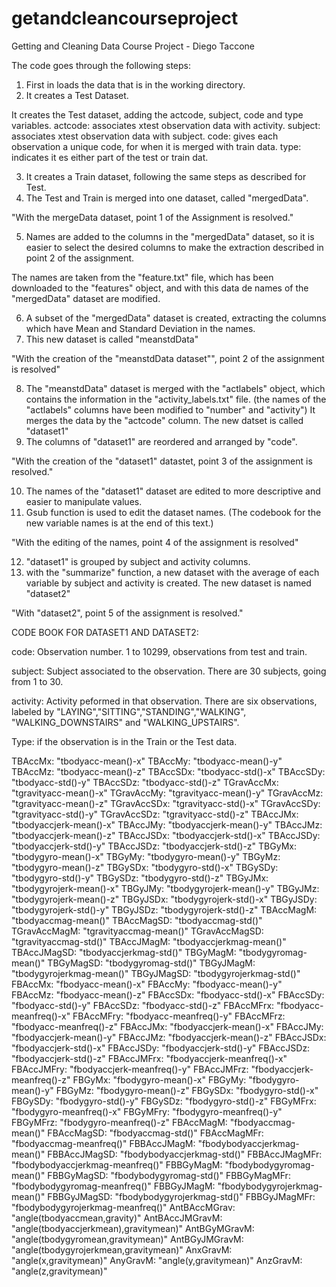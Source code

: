 # getandcleancourseproject
Getting and Cleaning Data Course Project - Diego Taccone

The code goes through the following steps:
1. First in loads the data that is in the working directory.
2. It creates a Test Dataset.  

It creates the Test dataset, adding the actcode, subject, code and type variables.
actcode: associates xtest observation data with activity.
subject: associates xtest observation data with subject.
code: gives each observation a unique code, for when it is merged with train data.
type: indicates it es either part of the test or train dat.

3. It creates a Train dataset, following the same steps as described for Test.
4. The Test and Train is merged into one dataset, called "mergedData".  

"With the mergeData dataset, point 1 of the Assignment is resolved."

5. Names are added to the columns in the "mergedData" dataset, so it is easier to select the desired columns to make the extraction described in point 2 of the assignment.

The names are taken from the "feature.txt" file, which has been downloaded to the "features" object, and with this data de names of the "mergedData" dataset are modified.

6. A subset of the "mergedData" dataset is created, extracting the columns which have Mean and Standard Deviation in the names.
7. This new dataset is called "meanstdData"

"With the creation of the "meanstdData dataset"", point 2 of the assignment is resolved"

8. The "meanstdData" dataset is merged with the "actlabels" object, which contains the information in the "activity_labels.txt" file. (the names of the "actlabels" columns have been modified to "number" and "activity")  It merges the data by the "actcode" column.  The new datset is called "dataset1"  
9. The columns of "dataset1" are reordered and arranged by "code".

"With the creation of the "dataset1" datastet, point 3 of the assignment is resolved."

10. The names of the "dataset1" dataset are edited to more descriptive and easier to manipulate values.
11. Gsub function is used to edit the dataset names.  (The codebook for the new variable names is at the end of this text.)

"With the editing of the names, point 4 of the assignment is resolved"

12. "dataset1" is grouped by subject and activity columns. 
13. with the "summarize" function, a new dataset with the average of each variable by subject and activity is created.  The new dataset is named "dataset2"

"With "dataset2", point 5 of the assignment is resolved."

CODE BOOK FOR DATASET1 AND DATASET2:

code:      Observation number. 1 to 10299, observations from test and train.

subject:   Subject associated to the observation.  There are 30 subjects, going            from 1 to 30.

activity:  Activity peformed in that observation.  There are six observations,            labeled by "LAYING","SITTING","STANDING","WALKING",                            "WALKING_DOWNSTAIRS" and "WALKING_UPSTAIRS".

Type:       if the observation is in the Train or the Test data.

TBAccMx:	"tbodyacc-mean()-x"
TBAccMy:	"tbodyacc-mean()-y"
TBAccMz:	"tbodyacc-mean()-z"
TBAccSDx:	"tbodyacc-std()-x"
TBAccSDy:	"tbodyacc-std()-y"
TBAccSDz:	"tbodyacc-std()-z"
TGravAccMx:	"tgravityacc-mean()-x"
TGravAccMy:	"tgravityacc-mean()-y"
TGravAccMz:	"tgravityacc-mean()-z"
TGravAccSDx:	"tgravityacc-std()-x"
TGravAccSDy:	"tgravityacc-std()-y"
TGravAccSDz:	"tgravityacc-std()-z"
TBAccJMx:	"tbodyaccjerk-mean()-x"
TBAccJMy:	"tbodyaccjerk-mean()-y"
TBAccJMz:	"tbodyaccjerk-mean()-z"
TBAccJSDx:	"tbodyaccjerk-std()-x"
TBAccJSDy:	"tbodyaccjerk-std()-y"
TBAccJSDz:	"tbodyaccjerk-std()-z"
TBGyMx:	         "tbodygyro-mean()-x"
TBGyMy:  	"tbodygyro-mean()-y"
TBGyMz: 	"tbodygyro-mean()-z"
TBGySDx:	"tbodygyro-std()-x"
TBGySDy:	"tbodygyro-std()-y"
TBGySDz:	"tbodygyro-std()-z"
TBGyJMx:	"tbodygyrojerk-mean()-x"
TBGyJMy:	"tbodygyrojerk-mean()-y"
TBGyJMz:	"tbodygyrojerk-mean()-z"
TBGyJSDx:	"tbodygyrojerk-std()-x"
TBGyJSDy:	"tbodygyrojerk-std()-y"
TBGyJSDz:	"tbodygyrojerk-std()-z"
TBAccMagM:	"tbodyaccmag-mean()"
TBAccMagSD:	"tbodyaccmag-std()"
TGravAccMagM:	"tgravityaccmag-mean()"
TGravAccMagSD:	"tgravityaccmag-std()"
TBAccJMagM:	"tbodyaccjerkmag-mean()"
TBAccJMagSD:	"tbodyaccjerkmag-std()"
TBGyMagM:	"tbodygyromag-mean()"
TBGyMagSD:	"tbodygyromag-std()"
TBGyJMagM:	"tbodygyrojerkmag-mean()"
TBGyJMagSD:	"tbodygyrojerkmag-std()"
FBAccMx:	"fbodyacc-mean()-x"
FBAccMy:	"fbodyacc-mean()-y"
FBAccMz:	"fbodyacc-mean()-z"
FBAccSDx:	"fbodyacc-std()-x"
FBAccSDy:	"fbodyacc-std()-y"
FBAccSDz:	"fbodyacc-std()-z"
FBAccMFrx:	"fbodyacc-meanfreq()-x"
FBAccMFry:	"fbodyacc-meanfreq()-y"
FBAccMFrz:	"fbodyacc-meanfreq()-z"
FBAccJMx:	"fbodyaccjerk-mean()-x"
FBAccJMy:	"fbodyaccjerk-mean()-y"
FBAccJMz:	"fbodyaccjerk-mean()-z"
FBAccJSDx:	"fbodyaccjerk-std()-x"
FBAccJSDy:	"fbodyaccjerk-std()-y"
FBAccJSDz:	"fbodyaccjerk-std()-z"
FBAccJMFrx:	"fbodyaccjerk-meanfreq()-x"
FBAccJMFry:	"fbodyaccjerk-meanfreq()-y"
FBAccJMFrz:	"fbodyaccjerk-meanfreq()-z"
FBGyMx: 	"fbodygyro-mean()-x"
FBGyMy: 	"fbodygyro-mean()-y"
FBGyMz: 	"fbodygyro-mean()-z"
FBGySDx:	"fbodygyro-std()-x"
FBGySDy:	"fbodygyro-std()-y"
FBGySDz:	"fbodygyro-std()-z"
FBGyMFrx:	"fbodygyro-meanfreq()-x"
FBGyMFry:	"fbodygyro-meanfreq()-y"
FBGyMFrz:	"fbodygyro-meanfreq()-z"
FBAccMagM:	"fbodyaccmag-mean()"
FBAccMagSD:	"fbodyaccmag-std()"
FBAccMagMFr:	"fbodyaccmag-meanfreq()"
FBBAccJMagM:	"fbodybodyaccjerkmag-mean()"
FBBAccJMagSD:	"fbodybodyaccjerkmag-std()"
FBBAccJMagMFr:	"fbodybodyaccjerkmag-meanfreq()"
FBBGyMagM:	"fbodybodygyromag-mean()"
FBBGyMagSD:	"fbodybodygyromag-std()"
FBBGyMagMFr:	"fbodybodygyromag-meanfreq()"
FBBGyJMagM:	"fbodybodygyrojerkmag-mean()"
FBBGyJMagSD:	"fbodybodygyrojerkmag-std()"
FBBGyJMagMFr:	"fbodybodygyrojerkmag-meanfreq()"
AntBAccMGrav:	"angle(tbodyaccmean,gravity)"
AntBAccJMGravM:	"angle(tbodyaccjerkmean),gravitymean)"
AntBGyMGravM:	"angle(tbodygyromean,gravitymean)"
AntBGyJMGravM:	"angle(tbodygyrojerkmean,gravitymean)"
AnxGravM:	"angle(x,gravitymean)"
AnyGravM:	"angle(y,gravitymean)"
AnzGravM:	"angle(z,gravitymean)"





